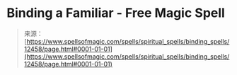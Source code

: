 <!--yml

category: 未分类

date: 2024-06-12 18:50:12

-->

# Binding a Familiar - Free Magic Spell

> 来源：[https://www.spellsofmagic.com/spells/spiritual_spells/binding_spells/12458/page.html#0001-01-01](https://www.spellsofmagic.com/spells/spiritual_spells/binding_spells/12458/page.html#0001-01-01)

